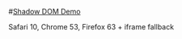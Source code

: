 #[Shadow DOM Demo](https://radogado.github.io/shadow-dom-demo/)

Safari 10, Chrome 53, Firefox 63 + iframe fallback
